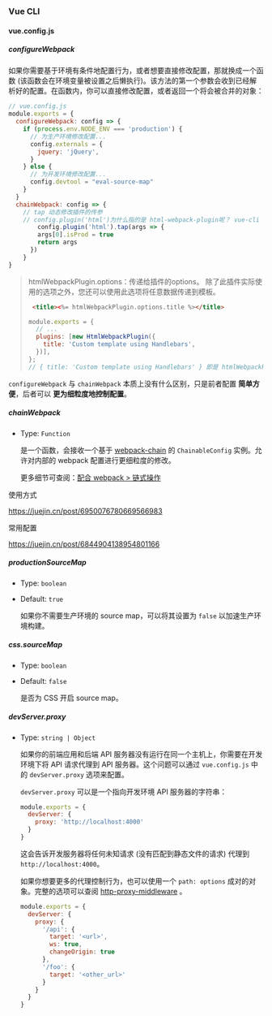 ### Vue CLI

#### vue.config.js

##### configureWebpack

如果你需要基于环境有条件地配置行为，或者想要直接修改配置，那就换成一个函数 (该函数会在环境变量被设置之后懒执行)。该方法的第一个参数会收到已经解析好的配置。在函数内，你可以直接修改配置，或者返回一个将会被合并的对象：

```js
// vue.config.js
module.exports = {
  configureWebpack: config => {
    if (process.env.NODE_ENV === 'production') {
      // 为生产环境修改配置...
      config.externals = {
        jquery: 'jQuery',
      }
    } else {
      // 为开发环境修改配置...
      config.devtool = "eval-source-map"
    }
  }
  chainWebpack: config => {
    // tap 动态修改插件的传参
    // config.plugin('html')为什么指的是 html-webpack-plugin呢？ vue-cli 源码设置的
		config.plugin('html').tap(args => {
        args[0].isProd = true
        return args
      })
	}
}
```

> htmlWebpackPlugin.options：传递给插件的options。 除了此插件实际使用的选项之外，您还可以使用此选项将任意数据传递到模板。
>
> ```html
>  <title><%= htmlWebpackPlugin.options.title %></title>
> ```
>
> ```javascript
> module.exports = {
>   // ...
>   plugins: [new HtmlWebpackPlugin({
>     title: 'Custom template using Handlebars',
>   })],
> };
> // { title: 'Custom template using Handlebars' } 即是 htmlWebpackPlugin.options
> ```

`configureWebpack` 与 `chainWebpack` 本质上没有什么区别，只是前者配置 **简单方便**，后者可以 **更为细粒度地控制配置**。

##### chainWebpack

- Type: `Function`

  是一个函数，会接收一个基于 [webpack-chain](https://github.com/mozilla-neutrino/webpack-chain) 的 `ChainableConfig` 实例。允许对内部的 webpack 配置进行更细粒度的修改。

  更多细节可查阅：[配合 webpack > 链式操作](https://cli.vuejs.org/zh/guide/webpack.html#链式操作-高级)

使用方式

https://juejin.cn/post/6950076780669566983

常用配置

https://juejin.cn/post/6844904138954801166

##### productionSourceMap

- Type: `boolean`

- Default: `true`

  如果你不需要生产环境的 source map，可以将其设置为 `false` 以加速生产环境构建。

##### css.sourceMap

- Type: `boolean`

- Default: `false`

  是否为 CSS 开启 source map。

##### devServer.proxy

- Type: `string | Object`

  如果你的前端应用和后端 API 服务器没有运行在同一个主机上，你需要在开发环境下将 API 请求代理到 API 服务器。这个问题可以通过 `vue.config.js` 中的 `devServer.proxy` 选项来配置。

  `devServer.proxy` 可以是一个指向开发环境 API 服务器的字符串：

  ```js
  module.exports = {
    devServer: {
      proxy: 'http://localhost:4000'
    }
  }
  ```

  这会告诉开发服务器将任何未知请求 (没有匹配到静态文件的请求) 代理到`http://localhost:4000`。

  如果你想要更多的代理控制行为，也可以使用一个 `path: options` 成对的对象。完整的选项可以查阅 [http-proxy-middleware](https://github.com/chimurai/http-proxy-middleware#proxycontext-config) 。

  ```js
  module.exports = {
    devServer: {
      proxy: {
        '/api': {
          target: '<url>',
          ws: true,
          changeOrigin: true
        },
        '/foo': {
          target: '<other_url>'
        }
      }
    }
  }
  ```


